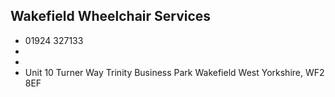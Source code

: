 
## Wakefield Wheelchair Services

- <i class="fa fa-phone"></i> 01924 327133
- <i class="fa fa-envelope"></i> <a href="mailto:"></a>
- <i class="fa fa-home"></i> []()
- <i class="fa fa-building"></i> Unit 10   Turner Way Trinity Business Park   Wakefield West Yorkshire, WF2 8EF
